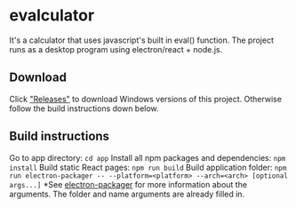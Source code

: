 # evalculator
It's a calculator that uses javascript's built in eval() function. The project runs as a desktop program using electron/react + node.js.

## Download
Click ["Releases"](https://github.com/fjij/evalculator/releases) to download Windows versions of this project. Otherwise follow the build instructions down below.

## Build instructions
Go to app directory:
`cd app`
Install all npm packages and dependencies:
`npm install`
Build static React pages:
`npm run build`
Build application folder:
`npm run electron-packager -- --platform=<platform> --arch=<arch> [optional args...]`
*See [electron-packager](https://github.com/electron-userland/electron-packager) for more information about the arguments. The folder and name arguments are already filled in.
